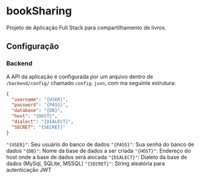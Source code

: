 # bookSharing
Projeto de Aplicação Full Stack para compartilhamento de livros.

## Configuração


### Backend

A API da aplicação é configurada por um arquivo dentro de ```/backend/config/``` chamado ```config.json```, com ma seguinte estrutura:

```json
{
  "username": "{USER}",
  "password": "{PASS}",
  "database": "{DB}",
  "host": "{HOST}",
  "dialect": "{DIALECT}",
  "SECRET": "{SECRET}"
}
```

```"{USER}"```: Seu usuário do banco de dados
```"{PASS}"```: Sua senha do banco de dados
```"{DB}"```: Nome da base de dados a ser criada
```"{HOST}"```: Endereço do host onde a base de dados será alocada
```"{DIALECT}"```: Dialeto da base de dados (MySql, SQLite, MSSQL)
```"{SECRET}"```: String aleatória para autenticação JWT
